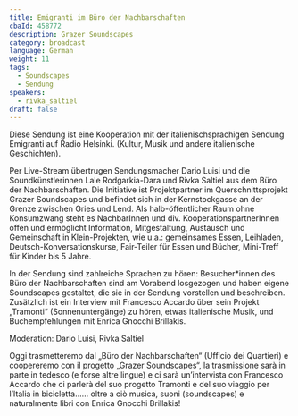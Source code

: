 ```yaml
---
title: Emigranti im Büro der Nachbarschaften
cbaId: 458772
description: Grazer Soundscapes
category: broadcast
language: German
weight: 11
tags:
  - Soundscapes
  - Sendung
speakers:
  - rivka_saltiel
draft: false
---
```

Diese Sendung ist eine Kooperation mit der italienischsprachigen Sendung Emigranti auf Radio Helsinki. (Kultur, Musik und andere italienische Geschichten).

Per Live-Stream übertrugen Sendungsmacher Dario Luisi und die Soundkünstlerinnen Lale Rodgarkia-Dara und Rivka Saltiel aus dem Büro der Nachbarschaften. Die Initiative ist Projektpartner im Querschnittsprojekt Grazer Soundscapes und befindet sich in der Kernstockgasse an der Grenze zwischen Gries und Lend. Als halb-öffentlicher Raum ohne Konsumzwang steht es NachbarInnen und div. KooperationspartnerInnen offen und ermöglicht Information, Mitgestaltung, Austausch und Gemeinschaft in Klein-Projekten, wie u.a.: gemeinsames Essen, Leihladen, Deutsch-Konversationskurse, Fair-Teiler für Essen und Bücher, Mini-Treff für Kinder bis 5 Jahre.

In der Sendung sind zahlreiche Sprachen zu hören: Besucher*innen des Büro der Nachbarschaften sind am Vorabend losgezogen und haben eigene Soundscapes gestaltet, die sie in der Sendung vorstellen und beschreiben.
Zusätzlich ist ein Interview mit Francesco Accardo über sein Projekt „Tramonti“ (Sonnenuntergänge) zu hören, etwas italienische Musik, und Buchempfehlungen mit Enrica Gnocchi Brillakis.

Moderation: Dario Luisi, Rivka Saltiel

Oggi trasmetteremo dal „Büro der Nachbarschaften“ (Ufficio dei Quartieri) e coopereremo con il progetto „Grazer Soundscapes“, la trasmissione sarà in parte in tedesco (e forse altre lingue) e ci sarà un’intervista con Francesco Accardo che ci parlerà del suo progetto Tramonti e del suo viaggio per l’Italia in bicicletta…… oltre a ciò musica, suoni (soundscapes) e naturalmente libri con Enrica Gnocchi Brillakis!
